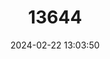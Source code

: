 ---
title: "13644"
category: "Molossus rufus"
draft: false
date: 2024-02-22 13:03:50
languages:
  English: ["Black Mastiff Bat"]
---